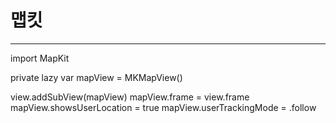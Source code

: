 #  맵킷
---

import MapKit

private lazy var mapView = MKMapView()

view.addSubView(mapView)
mapView.frame = view.frame
mapView.showsUserLocation = true
mapView.userTrackingMode = .follow
